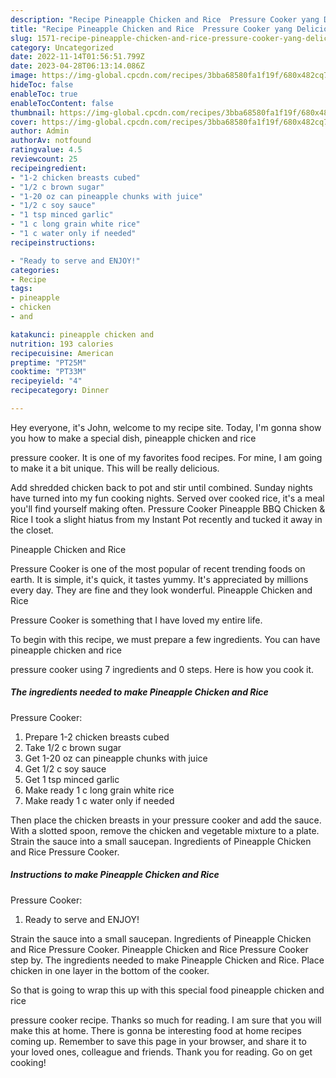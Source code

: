 ```yaml
---
description: "Recipe Pineapple Chicken and Rice  Pressure Cooker yang Delicious"
title: "Recipe Pineapple Chicken and Rice  Pressure Cooker yang Delicious"
slug: 1571-recipe-pineapple-chicken-and-rice-pressure-cooker-yang-delicious
category: Uncategorized
date: 2022-11-14T01:56:51.799Z
date: 2023-04-28T06:13:14.086Z
image: https://img-global.cpcdn.com/recipes/3bba68580fa1f19f/680x482cq70/pineapple-chicken-and-rice-pressure-cooker-recipe-main-photo.jpg
hideToc: false
enableToc: true
enableTocContent: false
thumbnail: https://img-global.cpcdn.com/recipes/3bba68580fa1f19f/680x482cq70/pineapple-chicken-and-rice-pressure-cooker-recipe-main-photo.jpg
cover: https://img-global.cpcdn.com/recipes/3bba68580fa1f19f/680x482cq70/pineapple-chicken-and-rice-pressure-cooker-recipe-main-photo.jpg
author: Admin
authorAv: notfound
ratingvalue: 4.5
reviewcount: 25
recipeingredient:
- "1-2 chicken breasts cubed"
- "1/2 c brown sugar"
- "1-20 oz can pineapple chunks with juice"
- "1/2 c soy sauce"
- "1 tsp minced garlic"
- "1 c long grain white rice"
- "1 c water only if needed"
recipeinstructions:

- "Ready to serve and ENJOY!"
categories:
- Recipe
tags:
- pineapple
- chicken
- and

katakunci: pineapple chicken and 
nutrition: 193 calories
recipecuisine: American
preptime: "PT25M"
cooktime: "PT33M"
recipeyield: "4"
recipecategory: Dinner

---
```



Hey everyone, it's John, welcome to my recipe site. Today, I'm gonna show you how to make a special dish, pineapple chicken and rice

pressure cooker. It is one of my favorites food recipes. For mine, I am going to make it a bit unique. This will be really delicious.

Add shredded chicken back to pot and stir until combined. Sunday nights have turned into my fun cooking nights. Served over cooked rice, it&#39;s a meal you&#39;ll find yourself making often. Pressure Cooker Pineapple BBQ Chicken &amp; Rice I took a slight hiatus from my Instant Pot recently and tucked it away in the closet.

Pineapple Chicken and Rice

Pressure Cooker is one of the most popular of recent trending foods on earth. It is simple, it's quick, it tastes yummy. It's appreciated by millions every day. They are fine and they look wonderful. Pineapple Chicken and Rice

Pressure Cooker is something that I have loved my entire life.


To begin with this recipe, we must prepare a few ingredients. You can have pineapple chicken and rice

pressure cooker using 7 ingredients and 0 steps. Here is how you cook it.

<!--inarticleads1-->

##### The ingredients needed to make Pineapple Chicken and Rice

Pressure Cooker:

1. Prepare 1-2 chicken breasts cubed
1. Take 1/2 c brown sugar
1. Get 1-20 oz can pineapple chunks with juice
1. Get 1/2 c soy sauce
1. Get 1 tsp minced garlic
1. Make ready 1 c long grain white rice
1. Make ready 1 c water only if needed


Then place the chicken breasts in your pressure cooker and add the sauce. With a slotted spoon, remove the chicken and vegetable mixture to a plate. Strain the sauce into a small saucepan. Ingredients of Pineapple Chicken and Rice Pressure Cooker. 

<!--inarticleads2-->

##### Instructions to make Pineapple Chicken and Rice

Pressure Cooker:


1. Ready to serve and ENJOY!

Strain the sauce into a small saucepan. Ingredients of Pineapple Chicken and Rice Pressure Cooker. Pineapple Chicken and Rice Pressure Cooker step by. The ingredients needed to make Pineapple Chicken and Rice. Place chicken in one layer in the bottom of the cooker. 

So that is going to wrap this up with this special food pineapple chicken and rice

pressure cooker recipe. Thanks so much for reading. I am sure that you will make this at home. There is gonna be interesting food at home recipes coming up. Remember to save this page in your browser, and share it to your loved ones, colleague and friends. Thank you for reading. Go on get cooking!
